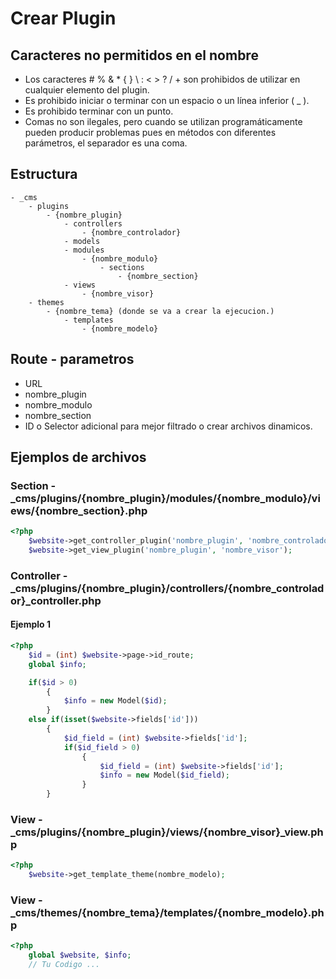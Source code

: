 # Crear Plugin

## Caracteres no permitidos en el nombre
- Los caracteres # % & * { } \ : < > ? / + son prohibidos de utilizar en cualquier elemento del plugin.
- Es prohibido iniciar o terminar con un espacio o un línea inferior ( _ ).
- Es prohibido terminar con un punto.
- Comas no son ilegales, pero cuando se utilizan programáticamente pueden producir problemas pues en métodos con diferentes parámetros, el separador es una coma.

## Estructura
	- _cms
		- plugins
			- {nombre_plugin}
				- controllers
					- {nombre_controlador}
				- models
				- modules
					- {nombre_modulo}
						- sections
							- {nombre_section}
				- views
					- {nombre_visor}
		- themes
			- {nombre_tema} (donde se va a crear la ejecucion.)
				- templates
					- {nombre_modelo}

## Route - parametros
- URL
- nombre_plugin
- nombre_modulo
- nombre_section
- ID o Selector adicional para mejor filtrado o crear archivos dinamicos.

## Ejemplos de archivos

### Section - _cms/plugins/{nombre_plugin}/modules/{nombre_modulo}/views/{nombre_section}.php
```php
<?php 
	$website->get_controller_plugin('nombre_plugin', 'nombre_controlador'); // 
	$website->get_view_plugin('nombre_plugin', 'nombre_visor');
```

### Controller - _cms/plugins/{nombre_plugin}/controllers/{nombre_controlador}_controller.php
#### Ejemplo 1
```php
<?php 
	$id = (int) $website->page->id_route;
	global $info;

	if($id > 0) 
		{
			$info = new Model($id);
		}
	else if(isset($website->fields['id'])) 
		{
			$id_field = (int) $website->fields['id'];
			if($id_field > 0)
				{
					$id_field = (int) $website->fields['id'];
					$info = new Model($id_field);
				}
		}
```

### View - _cms/plugins/{nombre_plugin}/views/{nombre_visor}_view.php
```php
<?php 
	$website->get_template_theme(nombre_modelo);
```

### View - _cms/themes/{nombre_tema}/templates/{nombre_modelo}.php
```php
<?php 
	global $website, $info;
	// Tu Codigo ...
```